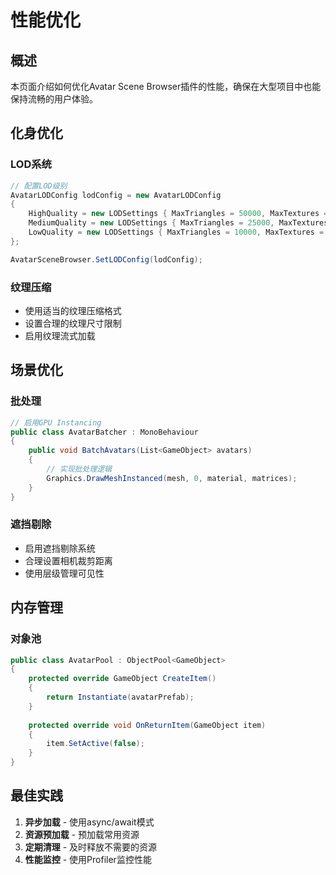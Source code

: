 # 性能优化

## 概述

本页面介绍如何优化Avatar Scene Browser插件的性能，确保在大型项目中也能保持流畅的用户体验。

## 化身优化

### LOD系统

```csharp
// 配置LOD级别
AvatarLODConfig lodConfig = new AvatarLODConfig
{
    HighQuality = new LODSettings { MaxTriangles = 50000, MaxTextures = 8 },
    MediumQuality = new LODSettings { MaxTriangles = 25000, MaxTextures = 4 },
    LowQuality = new LODSettings { MaxTriangles = 10000, MaxTextures = 2 }
};

AvatarSceneBrowser.SetLODConfig(lodConfig);
```

### 纹理压缩

- 使用适当的纹理压缩格式
- 设置合理的纹理尺寸限制
- 启用纹理流式加载

## 场景优化

### 批处理

```csharp
// 启用GPU Instancing
public class AvatarBatcher : MonoBehaviour
{
    public void BatchAvatars(List<GameObject> avatars)
    {
        // 实现批处理逻辑
        Graphics.DrawMeshInstanced(mesh, 0, material, matrices);
    }
}
```

### 遮挡剔除

- 启用遮挡剔除系统
- 合理设置相机裁剪距离
- 使用层级管理可见性

## 内存管理

### 对象池

```csharp
public class AvatarPool : ObjectPool<GameObject>
{
    protected override GameObject CreateItem()
    {
        return Instantiate(avatarPrefab);
    }
    
    protected override void OnReturnItem(GameObject item)
    {
        item.SetActive(false);
    }
}
```

## 最佳实践

1. **异步加载** - 使用async/await模式
2. **资源预加载** - 预加载常用资源
3. **定期清理** - 及时释放不需要的资源
4. **性能监控** - 使用Profiler监控性能 